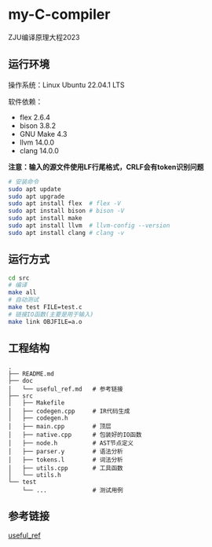 # my-C-compiler

ZJU编译原理大程2023

## 运行环境

操作系统：Linux Ubuntu 22.04.1 LTS

软件依赖：
* flex 2.6.4
* bison 3.8.2
* GNU Make 4.3
* llvm 14.0.0
* clang 14.0.0

**注意：输入的源文件使用LF行尾格式，CRLF会有token识别问题**

```bash
# 安装命令
sudo apt update
sudo apt upgrade
sudo apt install flex  # flex -V
sudo apt install bison # bison -V
sudo apt install make
sudo apt install llvm  # llvm-config --version
sudo apt install clang # clang -v
```

## 运行方式

```bash
cd src
# 编译
make all
# 自动测试
make test FILE=test.c
# 链接IO函数(主要是用于输入)
make link OBJFILE=a.o
```

## 工程结构

```
.
├── README.md
├── doc
│   └── useful_ref.md   # 参考链接
├── src
│   ├── Makefile
│   ├── codegen.cpp     # IR代码生成
│   ├── codegen.h
│   ├── main.cpp        # 顶层
│   ├── native.cpp      # 包装好的IO函数
│   ├── node.h          # AST节点定义
│   ├── parser.y        # 语法分析
│   ├── tokens.l        # 词法分析
│   ├── utils.cpp       # 工具函数
│   └── utils.h
└── test
    └── ...             # 测试用例
```

## 参考链接

[useful_ref](./doc/useful_ref.md)
